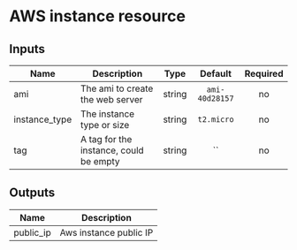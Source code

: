 # AWS instance resource


## Inputs

| Name | Description | Type | Default | Required |
|------|-------------|:----:|:-----:|:-----:|
| ami | The ami to create the web server | string | `ami-40d28157` | no |
| instance_type | The instance type or size | string | `t2.micro` | no |
| tag | A tag for the instance, could be empty | string | `` | no |

## Outputs

| Name | Description |
|------|-------------|
| public_ip | Aws instance public IP |


